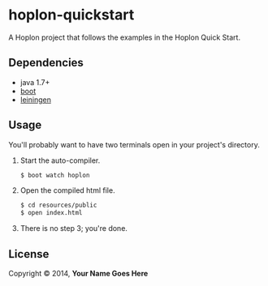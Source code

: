 # hoplon-quickstart

A Hoplon project that follows the examples in the Hoplon Quick Start.

## Dependencies

- java 1.7+
- [boot][1]
- [leiningen][2]

## Usage

You'll probably want to have two terminals open in your project's
directory.

1. Start the auto-compiler.

    ```bash
    $ boot watch hoplon
    ```

2. Open the compiled html file.

    ```bash
    $ cd resources/public
    $ open index.html
    ```

3. There is no step 3; you're done.

## License

Copyright © 2014, **Your Name Goes Here**

[1]: https://github.com/tailrecursion/boot
[2]: https://github.com/technomancy/leiningen
